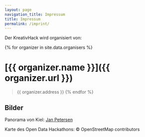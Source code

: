 ```yaml
---
layout: page
navigation_title: Impressum
title: Impressum
permalink: /imprint/
---
```


Der KreativHack wird organisiert von:

{% for organizer in site.data.organisers %}
# [{{ organizer.name }}]({{ organizer.url }})

> {{ organizer.address }}
{% endfor %}

## Bilder

Panorama von Kiel: [Jan Petersen](https://www.flickr.com/photos/witz-und-verstand/8933096589)

Karte des Open Data Hackathons: © OpenStreetMap contributors
